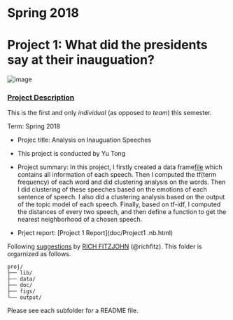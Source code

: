 # Spring 2018
# Project 1: What did the presidents say at their inauguation?

![image](figs/title.jpg)

### [Project Description](doc/)
This is the first and only *individual* (as opposed to *team*) this semester. 

Term: Spring 2018

+ Projec title: Analysis on Inauguation Speeches
+ This project is conducted by Yu Tong

+ Project summary: In this project, I firstly created a data frame[file](output/wholeinauglist.csv) which contains all information of each speech. Then I computed the tf(term frequency) of each word and did clustering analysis on the words. Then I did clustering of these speeches based on the emotions of each sentence of speech. I also did a clustering analysis based on the output of the topic model of each speech. Finally, based on tf-idf, I computed the distances of every two speech, and then define a function to get the nearest neighborhood of a chosen speech.

+ Prject report: [Project 1 Report](doc/Project1 .nb.html)

Following [suggestions](http://nicercode.github.io/blog/2013-04-05-projects/) by [RICH FITZJOHN](http://nicercode.github.io/about/#Team) (@richfitz). This folder is orgarnized as follows.

```
proj/
├── lib/
├── data/
├── doc/
├── figs/
└── output/
```

Please see each subfolder for a README file.

